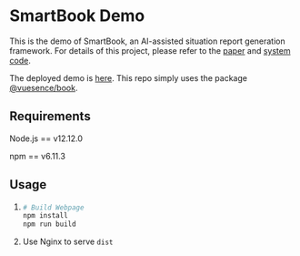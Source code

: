 # SmartBook Demo

This is the demo of SmartBook, an AI-assisted situation report generation framework. For details of this project, please refer to the [paper](https://arxiv.org/abs/2303.14337) and [system code](https://github.com/blender-nlp/SmartBook).

The deployed demo is [here](https://blenderdemo.com/smartbook). This repo simply uses the package [@vuesence/book](https://github.com/vuesence/vuesence-book/tree/master).

## Requirements

Node.js == v12.12.0

npm == v6.11.3



## Usage

1. ```bash
   # Build Webpage
   npm install
   npm run build
   ```

2. Use Nginx to serve ```dist```

